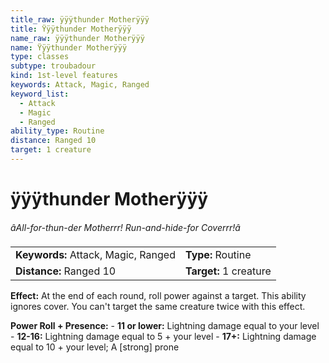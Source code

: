```yaml
---
title_raw: ÿÿÿthunder Motherÿÿÿ
title: Ÿÿÿthunder Motherÿÿÿ
name_raw: ÿÿÿthunder Motherÿÿÿ
name: Ÿÿÿthunder Motherÿÿÿ
type: classes
subtype: troubadour
kind: 1st-level features
keywords: Attack, Magic, Ranged
keyword_list:
  - Attack
  - Magic
  - Ranged
ability_type: Routine
distance: Ranged 10
target: 1 creature
---
```


# ÿÿÿthunder Motherÿÿÿ

*âAll-for-thun-der Motherrr! Run-and-hide-for Coverrr!â*

|                                     |                        |
| :---------------------------------- | :--------------------- |
| **Keywords:** Attack, Magic, Ranged | **Type:** Routine      |
| **Distance:** Ranged 10             | **Target:** 1 creature |

**Effect:** At the end of each round, roll power against a target. This ability ignores cover. You can't target the same creature twice with this effect.

**Power Roll + Presence:** - **11 or lower:** Lightning damage equal to your level - **12-16:** Lightning damage equal to 5 + your level - **17+:** Lightning damage equal to 10 + your level; A \[strong\] prone
